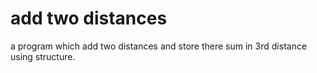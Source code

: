# add two distances
 a program which add two distances and store there sum in 3rd distance using structure.
